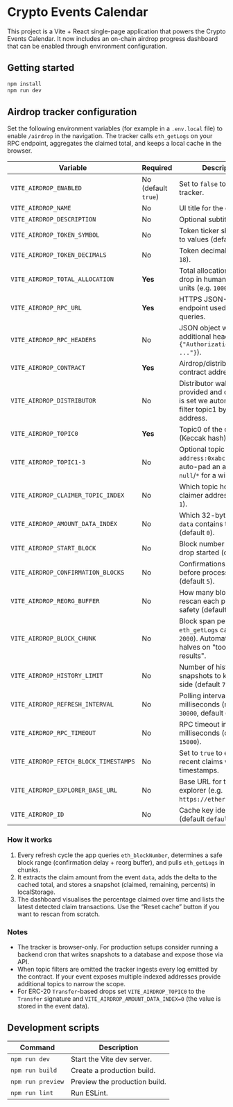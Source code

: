 # Crypto Events Calendar

This project is a Vite + React single-page application that powers the Crypto Events Calendar. It now includes an on-chain airdrop progress dashboard that can be enabled through environment configuration.

## Getting started

```bash
npm install
npm run dev
```

## Airdrop tracker configuration

Set the following environment variables (for example in a `.env.local` file) to enable `/airdrop` in the navigation. The tracker calls `eth_getLogs` on your RPC endpoint, aggregates the claimed total, and keeps a local cache in the browser.

| Variable | Required | Description |
| --- | --- | --- |
| `VITE_AIRDROP_ENABLED` | No (default `true`) | Set to `false` to hide the tracker. |
| `VITE_AIRDROP_NAME` | No | UI title for the campaign. |
| `VITE_AIRDROP_DESCRIPTION` | No | Optional subtitle text. |
| `VITE_AIRDROP_TOKEN_SYMBOL` | No | Token ticker shown next to values (default `TOKEN`). |
| `VITE_AIRDROP_TOKEN_DECIMALS` | No | Token decimals (default `18`). |
| `VITE_AIRDROP_TOTAL_ALLOCATION` | **Yes** | Total allocation for this drop in human-readable units (e.g. `1000000`). |
| `VITE_AIRDROP_RPC_URL` | **Yes** | HTTPS JSON-RPC endpoint used for log queries. |
| `VITE_AIRDROP_RPC_HEADERS` | No | JSON object with additional headers (e.g. `{"Authorization":"Bearer ..."}`). |
| `VITE_AIRDROP_CONTRACT` | **Yes** | Airdrop/distributor contract address. |
| `VITE_AIRDROP_DISTRIBUTOR` | No | Distributor wallet; when provided and only `topic0` is set we automatically filter topic1 by this address. |
| `VITE_AIRDROP_TOPIC0` | **Yes** | Topic0 of the claim event (Keccak hash). |
| `VITE_AIRDROP_TOPIC1-3` | No | Optional topic filters. Use `address:0xabc...` to auto-pad an address or `null`/`*` for a wildcard. |
| `VITE_AIRDROP_CLAIMER_TOPIC_INDEX` | No | Which topic holds the claimer address (default `1`). |
| `VITE_AIRDROP_AMOUNT_DATA_INDEX` | No | Which 32-byte slot in `data` contains the amount (default `0`). |
| `VITE_AIRDROP_START_BLOCK` | No | Block number where the drop started (default `0`). |
| `VITE_AIRDROP_CONFIRMATION_BLOCKS` | No | Confirmations to wait before processing logs (default `5`). |
| `VITE_AIRDROP_REORG_BUFFER` | No | How many blocks to rescan each poll for reorg safety (default `12`). |
| `VITE_AIRDROP_BLOCK_CHUNK` | No | Block span per `eth_getLogs` call (default `2000`). Automatically halves on "too many results". |
| `VITE_AIRDROP_HISTORY_LIMIT` | No | Number of historical snapshots to keep client-side (default `720`). |
| `VITE_AIRDROP_REFRESH_INTERVAL` | No | Polling interval in milliseconds (minimum `30000`, default `60000`). |
| `VITE_AIRDROP_RPC_TIMEOUT` | No | RPC timeout in milliseconds (default `15000`). |
| `VITE_AIRDROP_FETCH_BLOCK_TIMESTAMPS` | No | Set to `true` to enrich recent claims with block timestamps. |
| `VITE_AIRDROP_EXPLORER_BASE_URL` | No | Base URL for the chain explorer (e.g. `https://etherscan.io`). |
| `VITE_AIRDROP_ID` | No | Cache key identifier (default `default`). |

### How it works

1. Every refresh cycle the app queries `eth_blockNumber`, determines a safe block range (confirmation delay + reorg buffer), and pulls `eth_getLogs` in chunks.
2. It extracts the claim amount from the event `data`, adds the delta to the cached total, and stores a snapshot (claimed, remaining, percents) in localStorage.
3. The dashboard visualises the percentage claimed over time and lists the latest detected claim transactions. Use the “Reset cache” button if you want to rescan from scratch.

### Notes

- The tracker is browser-only. For production setups consider running a backend cron that writes snapshots to a database and expose those via API.
- When topic filters are omitted the tracker ingests every log emitted by the contract. If your event exposes multiple indexed addresses provide additional topics to narrow the scope.
- For ERC-20 `Transfer`-based drops set `VITE_AIRDROP_TOPIC0` to the `Transfer` signature and `VITE_AIRDROP_AMOUNT_DATA_INDEX=0` (the value is stored in the event data).

## Development scripts

| Command | Description |
| --- | --- |
| `npm run dev` | Start the Vite dev server. |
| `npm run build` | Create a production build. |
| `npm run preview` | Preview the production build. |
| `npm run lint` | Run ESLint. |